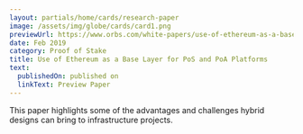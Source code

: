 ```yaml
---
layout: partials/home/cards/research-paper
image: /assets/img/globe/cards/card1.png
previewUrl: https://www.orbs.com/white-papers/use-of-ethereum-as-a-base-layer-for-pos-and-poa-platforms
date: Feb 2019
category: Proof of Stake
title: Use of Ethereum as a Base Layer for PoS and PoA Platforms
text:
  publishedOn: published on
  linkText: Preview Paper
---
```


This paper highlights some of the advantages and challenges hybrid designs can bring to infrastructure projects.

